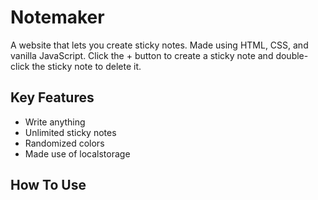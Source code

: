 
<h1>
  Notemaker
  <br>
</h1>

<p>
  A website that lets you create sticky notes. Made using HTML, CSS, and vanilla JavaScript. Click the + button to create a sticky note and double-click the sticky note to delete it.
</p>

## Key Features

* Write anything
* Unlimited sticky notes
* Randomized colors
* Made use of localstorage


## How To Use







